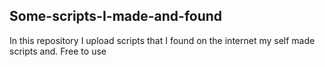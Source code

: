 ## Some-scripts-I-made-and-found
In this repository I upload scripts that I found on the internet my self made scripts and. Free to use
